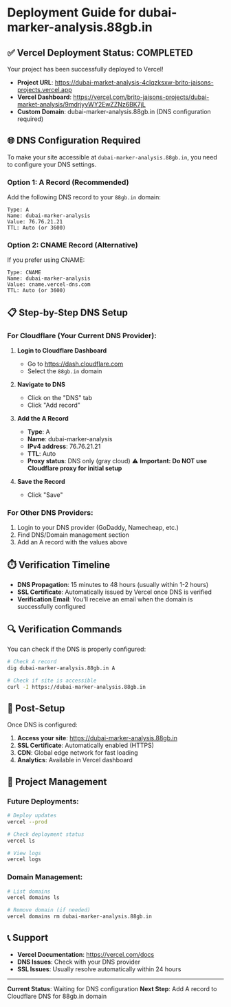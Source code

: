 # Deployment Guide for dubai-marker-analysis.88gb.in

## ✅ Vercel Deployment Status: COMPLETED

Your project has been successfully deployed to Vercel!

- **Project URL**: https://dubai-market-analysis-4clqzksxw-brito-jaisons-projects.vercel.app
- **Vercel Dashboard**: https://vercel.com/brito-jaisons-projects/dubai-market-analysis/9mdrjyyWY2EwZZNz6BK7jL
- **Custom Domain**: dubai-marker-analysis.88gb.in (DNS configuration required)

## 🌐 DNS Configuration Required

To make your site accessible at `dubai-marker-analysis.88gb.in`, you need to configure your DNS settings.

### Option 1: A Record (Recommended)

Add the following DNS record to your `88gb.in` domain:

```
Type: A
Name: dubai-marker-analysis
Value: 76.76.21.21
TTL: Auto (or 3600)
```

### Option 2: CNAME Record (Alternative)

If you prefer using CNAME:

```
Type: CNAME
Name: dubai-marker-analysis
Value: cname.vercel-dns.com
TTL: Auto (or 3600)
```

## 📋 Step-by-Step DNS Setup

### For Cloudflare (Your Current DNS Provider):

1. **Login to Cloudflare Dashboard**
   - Go to https://dash.cloudflare.com
   - Select the `88gb.in` domain

2. **Navigate to DNS**
   - Click on the "DNS" tab
   - Click "Add record"

3. **Add the A Record**
   - **Type**: A
   - **Name**: dubai-marker-analysis
   - **IPv4 address**: 76.76.21.21
   - **TTL**: Auto
   - **Proxy status**: DNS only (gray cloud) ⚠️ **Important: Do NOT use Cloudflare proxy for initial setup**

4. **Save the Record**
   - Click "Save"

### For Other DNS Providers:

1. Login to your DNS provider (GoDaddy, Namecheap, etc.)
2. Find DNS/Domain management section
3. Add an A record with the values above

## ⏱️ Verification Timeline

- **DNS Propagation**: 15 minutes to 48 hours (usually within 1-2 hours)
- **SSL Certificate**: Automatically issued by Vercel once DNS is verified
- **Verification Email**: You'll receive an email when the domain is successfully configured

## 🔍 Verification Commands

You can check if the DNS is properly configured:

```bash
# Check A record
dig dubai-marker-analysis.88gb.in A

# Check if site is accessible
curl -I https://dubai-marker-analysis.88gb.in
```

## 🚀 Post-Setup

Once DNS is configured:

1. **Access your site**: https://dubai-marker-analysis.88gb.in
2. **SSL Certificate**: Automatically enabled (HTTPS)
3. **CDN**: Global edge network for fast loading
4. **Analytics**: Available in Vercel dashboard

## 🔧 Project Management

### Future Deployments:
```bash
# Deploy updates
vercel --prod

# Check deployment status
vercel ls

# View logs
vercel logs
```

### Domain Management:
```bash
# List domains
vercel domains ls

# Remove domain (if needed)
vercel domains rm dubai-marker-analysis.88gb.in
```

## 📞 Support

- **Vercel Documentation**: https://vercel.com/docs
- **DNS Issues**: Check with your DNS provider
- **SSL Issues**: Usually resolve automatically within 24 hours

---

**Current Status**: Waiting for DNS configuration
**Next Step**: Add A record to Cloudflare DNS for 88gb.in domain
